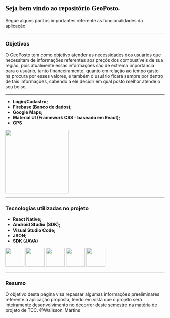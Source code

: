 <h2 style="color: #000000; font-family: Palatino Linotype; font-weight: bold;"> Seja bem vindo ao repositório GeoPosto.</h2>

Segue alguns pontos importantes referente as funcionalidades da aplicação.
<hr>
<h3> Objetivos </h3>
<p> O GeoPosto tem como objetivo atender as necessidades dos usuários que necessitam de informações referentes aos preçõs dos combustíveis de sua região, pois atualmente essas informações são de extrema importância para o usuário, tanto financeiramente, quanto em relação ao tempo gasto na procura por esses valores, e também o usuário ficará sempre por dentro de tais informações, cabendo a ele decidir em qual posto melhor atende o seu bolso.</p>
<hr>

<ul>
  <li> <b>Login/Cadastro; </b> </li>
  <li> <b>Firebase (Banco de dados); </b> </li>
  <li> <b>Google Maps; </b> </li>
  <li> <b>Material UI (Framework CSS - baseado em React); </b> </li>
  <li> <b> GPS </b> </li>
</ul>

<p><img src="https://image.flaticon.com/icons/svg/46/46314.svg" widht="120" height="200" /></p>
<hr>

<h3>  Tecnologias utilizadas no projeto </h3>

<ul>
  <li> <b>React Native; </b> </li>
  <li> <b>Android Studio (SDK); </b> </li>
  <li> <b>Visual Studio Code; </b> </li>
  <li> <b>JSON; </b> </li>
  <li> <b> SDK (JAVA) </b> </li>
</ul>
<p>
  <img src="https://upload.wikimedia.org/wikipedia/commons/thumb/a/a7/React-icon.svg/1200px-React-icon.svg.png" widht="40" height="60" />
  <img src="https://miro.medium.com/max/571/1*zxewA7bZ_RN6lVolYVmbUA.png" widht="40" height="60" />
  <img src="https://encrypted-tbn0.gstatic.com/images?q=tbn%3AANd9GcRkJAu_y-x8imTtS0VIQMgKnevc-fr17kMREw&usqp=CAU" widht="40" height="60" />
  <img src="https://miro.medium.com/max/512/1*4e5PgSBgxgFolqvob9x_Wg.png" widht="40" height="60" />
  <img src="https://static.canaltech.com.br/conteudo/Pedro/O_que_e_java_jdk_jre_e_jvm/O_que_e_Java_JDK_JRE_JVM.jpg" widht="40" height="60" />
</p>
<hr>

<h3> Resumo </h3>
<p> O objetivo desta página visa repassar algumas informações preeliminares referente a aplicação proposta, 
     tendo em vista que o projeto será inteiramente desenvolvimento no decorrer deste semestre na matéria de projeto de TCC.
  @Walisson_Martins
</p>

